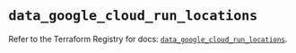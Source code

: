 # `data_google_cloud_run_locations`

Refer to the Terraform Registry for docs: [`data_google_cloud_run_locations`](https://registry.terraform.io/providers/hashicorp/google/5.39.0/docs/data-sources/cloud_run_locations).
